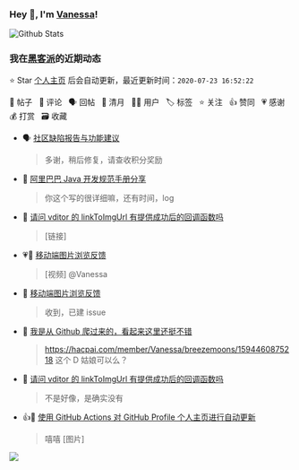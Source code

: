 ### Hey 👋, I'm [Vanessa](http://vanessa.b3log.org/)!

![Github Stats](https://github-readme-stats.vercel.app/api?username=Vanessa219&show_icons=true)

<!--events start -->

### 我在[黑客派](https://hacpai.com)的近期动态

⭐️ Star [个人主页](https://github.com/Vanessa219/Vanessa219) 后会自动更新，最近更新时间：`2020-07-23 16:52:22`

📝 帖子 &nbsp; 💬 评论 &nbsp; 🗣 回帖 &nbsp; 🌙 清月 &nbsp; 👨‍💻 用户 &nbsp; 🏷️ 标签 &nbsp; ⭐️ 关注 &nbsp; 👍 赞同 &nbsp; 💗 感谢 &nbsp; 💰 打赏 &nbsp; 🗃 收藏

* 🗣 [社区缺陷报告与功能建议](https://hacpai.com/article/1438049659432/comment/1595489829786#comments)

  > 多谢，稍后修复，请查收积分奖励
* 💬 [阿里巴巴 Java 开发规范手册分享](https://hacpai.com/article/1595404834766/comment/1595492756290#comments)

  > 你这个写的很详细嘛，还有时间，log
* 💬 [请问 vditor 的 linkToImgUrl 有提供成功后的回调函数吗](https://hacpai.com/article/1595418445794/comment/1595492610456#comments)

  > [链接]
* 💗📝 [移动端图片浏览反馈](https://hacpai.com/article/1595461874980)

  > [视频] @Vanessa
* 💬 [移动端图片浏览反馈](https://hacpai.com/article/1595461874980/comment/1595463969114#comments)

  > 收到，已建 issue
* 💬 [我是从 Github 爬过来的，看起来这里还挺不错](https://hacpai.com/article/1595418131924/comment/1595421039877#comments)

  > https://hacpai.com/member/Vanessa/breezemoons/1594460875218 这个 D 姑娘可以么？
* 💬 [请问 vditor 的 linkToImgUrl 有提供成功后的回调函数吗](https://hacpai.com/article/1595418445794/comment/1595420947176#comments)

  > 不是好像，是确实没有
* 👍💬 [使用 GitHub Actions 对 GitHub Profile 个人主页进行自动更新](https://hacpai.com/article/1595248018192/comment/1595340187059#comments)

  > 嘻嘻 [图片]


<!--events end -->

<a title="Hits" target="_blank" href="https://github.com/Vanessa219/Vanessa219"><img src="https://hits.b3log.org/Vanessa219/Vanessa219.svg"></a>
